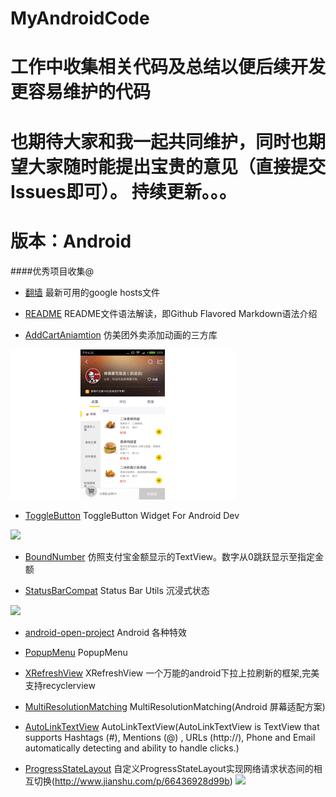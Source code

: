 # MyAndroidCode
# 工作中收集相关代码及总结以便后续开发更容易维护的代码
# 也期待大家和我一起共同维护，同时也期望大家随时能提出宝贵的意见（直接提交Issues即可）。 持续更新。。。
# 版本：Android

####优秀项目收集@

* [翻墙](https://github.com/racaljk/hosts) 最新可用的google hosts文件

* [README](https://github.com/guodongxiaren/test) README文件语法解读，即Github Flavored Markdown语法介绍

* [AddCartAniamtion](https://github.com/jlcclidong/AddCartAniamtion) 仿美团外卖添加动画的三方库

![](https://github.com/xudongjhdd/MyAndroidCode/blob/master/screenshots/AddCartAniamtion0.gif)

* [ToggleButton](https://github.com/zcweng/ToggleButton) ToggleButton Widget For Android Dev

![](https://github.com/zcweng/ToggleButton/blob/master/ToggleButtonSample/21879.gif)

* [BoundNumber](https://github.com/tunye/BoundNumber) 仿照支付宝金额显示的TextView。数字从0跳跃显示至指定金额

* [StatusBarCompat](https://github.com/niorgai/StatusBarCompat) Status Bar Utils 沉浸式状态

![](https://camo.githubusercontent.com/ffdde1e5a95d4c6732cceb19e88fda8bb0668a78/687474703a2f2f3773627179732e636f6d312e7a302e676c622e636c6f7564646e2e636f6d2f66756c6c53637265656e2e706e67)

* [android-open-project](https://github.com/Trinea/android-open-project) Android 各种特效

* [PopupMenu](https://github.com/lidong1665/PopupMenu) PopupMenu 

* [XRefreshView](https://github.com/huxq17/XRefreshView) XRefreshView 一个万能的android下拉上拉刷新的框架,完美支持recyclerview

* [MultiResolutionMatching](https://github.com/jiaowenzheng/MultiResolutionMatching) MultiResolutionMatching(Android 屏幕适配方案)

* [AutoLinkTextView](https://github.com/armcha/AutoLinkTextView) AutoLinkTextView(AutoLinkTextView is TextView that supports Hashtags (#), Mentions (@) , URLs (http://), Phone and Email automatically detecting and ability to handle clicks.)

* [ProgressStateLayout](https://github.com/Mersens/ProgressStateLayout) 自定义ProgressStateLayout实现网络请求状态间的相互切换(http://www.jianshu.com/p/66436928d99b)
![](http://upload-images.jianshu.io/upload_images/3346542-fa6c0d736a0b81fd.png?imageMogr2/auto-orient/strip%7CimageView2/2/w/1240)
